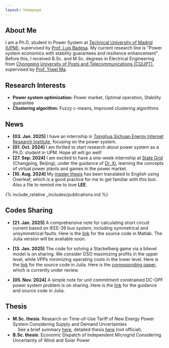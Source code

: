 ```yaml
---
layout: homepage
---
```


## About Me

I am a Ph.D. student in Power System at [Technical University of Madrid (UPM)](https://en.wikipedia.org/wiki/Technical_University_of_Madrid), supervised by [Prof. Luis Badesa](https://scholar.google.com/citations?hl=en&user=8DQgsZQAAAAJ). My current research line is "Power system economics with stability guarantees and resilience enhancement". Before this, I received B.Sc. and M.Sc. degrees in Electrical Engineering from [Chongqing University of Posts and Telecommunications (CQUPT)](https://zh.wikipedia.org/zh-cn/%E9%87%8D%E5%BA%86%E9%82%AE%E7%94%B5%E5%A4%A7%E5%AD%A6), supervised by [Prof. Yiwei Ma](https://www.researchgate.net/profile/Yiwei-Ma-6).

## Research Interests

- **Power system optimization:** Power market, Optimal operation, Stability guarantee
- **Clustering algorithm:** Fuzzy c-means, Improved clustering algorithms

## News

- **[03. Jan. 2025]** I have an internship in [Tsinghua Sichuan Energy Internet Research Institute](https://www.tsinghua-eiri.org/), focusing on the power system.
- **[01. Oct. 2024]** I am thrilled to start research about power system as a Ph.D. student in UPM. Hope all will go well!
- **[27. Sep. 2024]** I am excited to have a one-week internship at [State Grid](https://en.wikipedia.org/wiki/State_Grid_Corporation_of_China) (Changping, Beijing), under the guidance of [Dr. Xi](https://scholar.google.com/citations?hl=zh-CN&user=r6BeldgAAAAJ), learning the concepts of virtual power plants and games in the power market.
- **[10. Aug. 2024]** My [master thesis](https://github.com/pwang30/master_thesis.git) has been translated to English using Overleaf, which is a good practice for me to get familiar with this tool. Also a file to remind me to love **LEE**.

{% include_relative _includes/publications.md %}

## Codes Sharing

- **[21. Jan. 2025]** A comprehensive note for calculating short circuit current based on IEEE-39 bus system, including symmetrical and unsymmetrical faults. Here is the [link](https://github.com/pwang30/Short_Circuit_Analysis_IEEE39.git) for the source code in Matlab. The Julia version will be available soon.
  
- **[13. Jan. 2025]** The code for solving a Stackelberg game via a bilevel model is on sharing. We consider DSO maximizing profits in the upper level, while VPPs minimizing operating costs in the lower level. Here is the [link](https://github.com/pwang30/Code_of_bilevel_DSO_VPPs.git) for the source code in Julia. Here is the [corresponding paper](https://arxiv.org/pdf/2501.07715), which is currently under review.

- **[05. Nov. 2024]** A simple note for unit commitment constrained DC-OPF power system problem is on sharing. Here is the [link](https://github.com/pwang30/OPF_in_DC_system_with_UC.git) for the guidance and source code in Julia.


## Thesis
- **M.Sc. thesis**: Research on Time-of-Use Tariff of New Energy Power System Considering Supply and Demand Uncertainties <br>
  &nbsp; &nbsp; See a brief summary [here](https://github.com/pwang30/master_thesis/blob/d18c05ef3d197c7d94b870650b14df93e7c3d13e/Summary_of_thesis.pdf), detailed thesis [here](https://github.com/pwang30/master_thesis/blob/d18c05ef3d197c7d94b870650b14df93e7c3d13e/Research_on_Time_of_Use_Tariff_of_New_Energy_Power_System_Considering_Source_and_Load_Uncertainties.pdf) (not official). <br>
- **B.Sc. thesis**: Economic Dispatch of Independent Microgrid Considering Uncertainty of Wind and Solar Power




